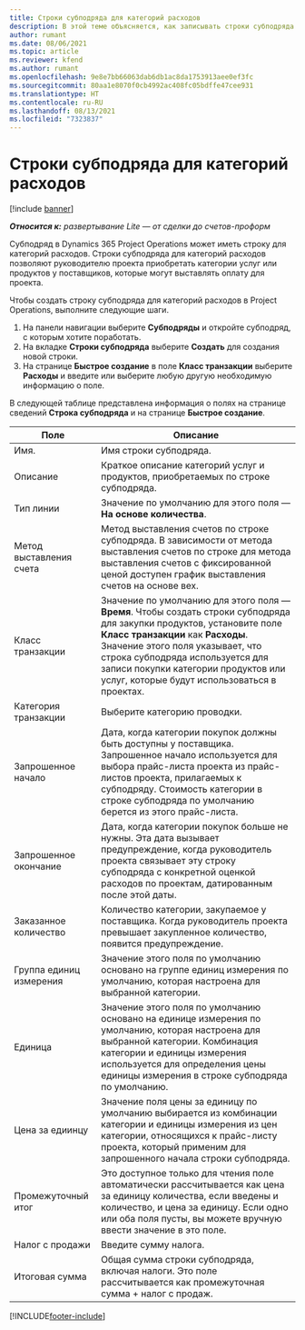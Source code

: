 ```yaml
---
title: Строки субподряда для категорий расходов
description: В этой теме объясняется, как записывать строки субподряда для расходов и использовать поля для записи покупки времени у поставщиков.
author: rumant
ms.date: 08/06/2021
ms.topic: article
ms.reviewer: kfend
ms.author: rumant
ms.openlocfilehash: 9e8e7bb66063dab6db1ac8da1753913aee0ef3fc
ms.sourcegitcommit: 80aa1e8070f0cb4992ac408fc05bdffe47cee931
ms.translationtype: HT
ms.contentlocale: ru-RU
ms.lasthandoff: 08/13/2021
ms.locfileid: "7323837"
---
```

#  <a name="subcontract-lines-for-expense-categories"></a>Строки субподряда для категорий расходов

[!include [banner](../../includes/dataverse-preview.md)]

_**Относится к:** развертывание Lite — от сделки до счетов-проформ_

Субподряд в Dynamics 365 Project Operations может иметь строку для категорий расходов. Строки субподряда для категорий расходов позволяют руководителю проекта приобретать категории услуг или продуктов у поставщиков, которые могут выставлять оплату для проекта.

Чтобы создать строку субподряда для категорий расходов в Project Operations, выполните следующие шаги.

1. На панели навигации выберите **Субподряды** и откройте субподряд, с которым хотите поработать.
2. На вкладке **Строки субподряда** выберите **Создать** для создания новой строки.
3. На странице **Быстрое создание** в поле **Класс транзакции** выберите **Расходы** и введите или выберите любую другую необходимую информацию о поле.

В следующей таблице представлена информация о полях на странице сведений **Строка субподряда** и на странице **Быстрое создание**.

| **Поле** |  **Описание** |
| ----------| ---------------- |
| Имя. | Имя строки субподряда. |
| Описание | Краткое описание категорий услуг и продуктов, приобретаемых по строке субподряда. |
| Тип линии | Значение по умолчанию для этого поля — **На основе количества**.  |
| Метод выставления счета | Метод выставления счетов по строке субподряда. В зависимости от метода выставления счетов по строке для метода выставления счетов с фиксированной ценой доступен график выставления счетов на основе вех.  |
| Класс транзакции | Значение по умолчанию для этого поля — **Время**. Чтобы создать строки субподряда для закупки продуктов, установите поле **Класс транзакции** как **Расходы**. Значение этого поля указывает, что строка субподряда используется для записи покупки категории продуктов или услуг, которые будут использоваться в проектах. |
| Категория транзакции | Выберите категорию проводки. |
| Запрошенное начало | Дата, когда категории покупок должны быть доступны у поставщика. Запрошенное начало используется для выбора прайс-листа проекта из прайс-листов проекта, прилагаемых к субподряду. Стоимость категории в строке субподряда по умолчанию берется из этого прайс-листа. |
| Запрошенное окончание | Дата, когда категории покупок больше не нужны. Эта дата вызывает предупреждение, когда руководитель проекта связывает эту строку субподряда с конкретной оценкой расходов по проектам, датированным после этой даты. |
| Заказанное количество | Количество категории, закупаемое у поставщика. Когда руководитель проекта превышает закупленное количество, появится предупреждение.  |
| Группа единиц измерения | Значение этого поля по умолчанию основано на группе единиц измерения по умолчанию, которая настроена для выбранной категории. |
| Единица | Значение этого поля по умолчанию основано на единице измерения по умолчанию, которая настроена для выбранной категории. Комбинация категории и единицы измерения используется для определения цены единицы измерения в строке субподряда по умолчанию. |
| Цена за едиинцу | Значение поля цены за единицу по умолчанию выбирается из комбинации категории и единицы измерения из цен категории, относящихся к прайс-листу проекта, который применим для запрошенного начала строки субподряда.  |
| Промежуточный итог | Это доступное только для чтения поле автоматически рассчитывается как цена за единицу количества, если введены и количество, и цена за единицу. Если одно или оба поля пусты, вы можете вручную ввести значение в это поле.  |
| Налог с продажи | Введите сумму налога.  |
| Итоговая сумма | Общая сумма строки субподряда, включая налоги. Это поле рассчитывается как промежуточная сумма + налог с продаж.  |


[!INCLUDE[footer-include](../../includes/footer-banner.md)]
